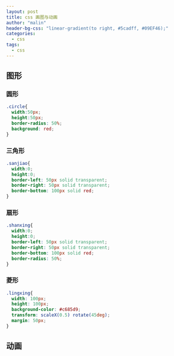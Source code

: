 ```yaml
---
layout: post
title: css 画图与动画
author: "malin"
header-bg-css: "linear-gradient(to right, #5cadff, #09EF46);"
categories:
  - css
tags:
  - css
---
```


## 图形

### 圆形

```css
.circle{
  width:50px;
  height:50px;
  border-radius: 50%;
  background: red;
}
```

<!--more-->
### 三角形

```css
.sanjiao{
  width:0;
  height:0;
  border-left: 50px solid transparent;
  border-right: 50px solid transparent;
  border-bottom: 100px solid red;
}
```

### 扇形

```css
.shanxing{
  width:0;
  height:0;
  border-left: 50px solid transparent;
  border-right: 50px solid transparent;
  border-bottom: 100px solid red;
  border-radius: 50%;
}
```

### 菱形

```css
.lingxing{
  width: 100px;
  height: 100px;
  background-color: #c685d9;
  transform: scaleX(0.5) rotate(45deg);
  margin: 50px;
}
```

## 动画